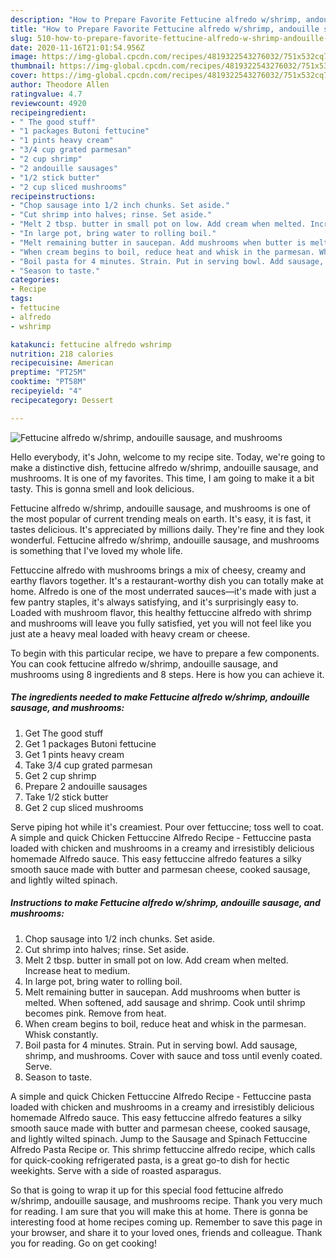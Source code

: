 ```yaml
---
description: "How to Prepare Favorite Fettucine alfredo w/shrimp, andouille sausage, and mushrooms"
title: "How to Prepare Favorite Fettucine alfredo w/shrimp, andouille sausage, and mushrooms"
slug: 510-how-to-prepare-favorite-fettucine-alfredo-w-shrimp-andouille-sausage-and-mushrooms
date: 2020-11-16T21:01:54.956Z
image: https://img-global.cpcdn.com/recipes/4819322543276032/751x532cq70/fettucine-alfredo-wshrimp-andouille-sausage-and-mushrooms-recipe-main-photo.jpg
thumbnail: https://img-global.cpcdn.com/recipes/4819322543276032/751x532cq70/fettucine-alfredo-wshrimp-andouille-sausage-and-mushrooms-recipe-main-photo.jpg
cover: https://img-global.cpcdn.com/recipes/4819322543276032/751x532cq70/fettucine-alfredo-wshrimp-andouille-sausage-and-mushrooms-recipe-main-photo.jpg
author: Theodore Allen
ratingvalue: 4.7
reviewcount: 4920
recipeingredient:
- " The good stuff"
- "1 packages Butoni fettucine"
- "1 pints heavy cream"
- "3/4 cup grated parmesan"
- "2 cup shrimp"
- "2 andouille sausages"
- "1/2 stick butter"
- "2 cup sliced mushrooms"
recipeinstructions:
- "Chop sausage into 1/2 inch chunks. Set aside."
- "Cut shrimp into halves; rinse. Set aside."
- "Melt 2 tbsp. butter in small pot on low. Add cream when melted. Increase heat to medium."
- "In large pot, bring water to rolling boil."
- "Melt remaining butter in saucepan. Add mushrooms when butter is melted. When softened, add sausage and shrimp. Cook until shrimp becomes pink. Remove from heat."
- "When cream begins to boil, reduce heat and whisk in the parmesan. Whisk constantly."
- "Boil pasta for 4 minutes. Strain. Put in serving bowl. Add sausage, shrimp, and mushrooms. Cover with sauce and toss until evenly coated. Serve."
- "Season to taste."
categories:
- Recipe
tags:
- fettucine
- alfredo
- wshrimp

katakunci: fettucine alfredo wshrimp 
nutrition: 218 calories
recipecuisine: American
preptime: "PT25M"
cooktime: "PT58M"
recipeyield: "4"
recipecategory: Dessert

---
```



![Fettucine alfredo w/shrimp, andouille sausage, and mushrooms](https://img-global.cpcdn.com/recipes/4819322543276032/751x532cq70/fettucine-alfredo-wshrimp-andouille-sausage-and-mushrooms-recipe-main-photo.jpg)

Hello everybody, it's John, welcome to my recipe site. Today, we're going to make a distinctive dish, fettucine alfredo w/shrimp, andouille sausage, and mushrooms. It is one of my favorites. This time, I am going to make it a bit tasty. This is gonna smell and look delicious.

Fettucine alfredo w/shrimp, andouille sausage, and mushrooms is one of the most popular of current trending meals on earth. It's easy, it is fast, it tastes delicious. It's appreciated by millions daily. They're fine and they look wonderful. Fettucine alfredo w/shrimp, andouille sausage, and mushrooms is something that I've loved my whole life.

Fettuccine alfredo with mushrooms brings a mix of cheesy, creamy and earthy flavors together. It&#39;s a restaurant-worthy dish you can totally make at home. Alfredo is one of the most underrated sauces—it&#39;s made with just a few pantry staples, it&#39;s always satisfying, and it&#39;s surprisingly easy to. Loaded with mushroom flavor, this healthy fettuccine alfredo with shrimp and mushrooms will leave you fully satisfied, yet you will not feel like you just ate a heavy meal loaded with heavy cream or cheese.


To begin with this particular recipe, we have to prepare a few components. You can cook fettucine alfredo w/shrimp, andouille sausage, and mushrooms using 8 ingredients and 8 steps. Here is how you can achieve it.

<!--inarticleads1-->

##### The ingredients needed to make Fettucine alfredo w/shrimp, andouille sausage, and mushrooms:

1. Get  The good stuff
1. Get 1 packages Butoni fettucine
1. Get 1 pints heavy cream
1. Take 3/4 cup grated parmesan
1. Get 2 cup shrimp
1. Prepare 2 andouille sausages
1. Take 1/2 stick butter
1. Get 2 cup sliced mushrooms


Serve piping hot while it&#39;s creamiest. Pour over fettuccine; toss well to coat. A simple and quick Chicken Fettuccine Alfredo Recipe - Fettuccine pasta loaded with chicken and mushrooms in a creamy and irresistibly delicious homemade Alfredo sauce. This easy fettuccine alfredo features a silky smooth sauce made with butter and parmesan cheese, cooked sausage, and lightly wilted spinach. 

<!--inarticleads2-->

##### Instructions to make Fettucine alfredo w/shrimp, andouille sausage, and mushrooms:

1. Chop sausage into 1/2 inch chunks. Set aside.
1. Cut shrimp into halves; rinse. Set aside.
1. Melt 2 tbsp. butter in small pot on low. Add cream when melted. Increase heat to medium.
1. In large pot, bring water to rolling boil.
1. Melt remaining butter in saucepan. Add mushrooms when butter is melted. When softened, add sausage and shrimp. Cook until shrimp becomes pink. Remove from heat.
1. When cream begins to boil, reduce heat and whisk in the parmesan. Whisk constantly.
1. Boil pasta for 4 minutes. Strain. Put in serving bowl. Add sausage, shrimp, and mushrooms. Cover with sauce and toss until evenly coated. Serve.
1. Season to taste.


A simple and quick Chicken Fettuccine Alfredo Recipe - Fettuccine pasta loaded with chicken and mushrooms in a creamy and irresistibly delicious homemade Alfredo sauce. This easy fettuccine alfredo features a silky smooth sauce made with butter and parmesan cheese, cooked sausage, and lightly wilted spinach. Jump to the Sausage and Spinach Fettuccine Alfredo Pasta Recipe or. This shrimp fettuccine alfredo recipe, which calls for quick-cooking refrigerated pasta, is a great go-to dish for hectic weekights. Serve with a side of roasted asparagus. 

So that is going to wrap it up for this special food fettucine alfredo w/shrimp, andouille sausage, and mushrooms recipe. Thank you very much for reading. I am sure that you will make this at home. There is gonna be interesting food at home recipes coming up. Remember to save this page in your browser, and share it to your loved ones, friends and colleague. Thank you for reading. Go on get cooking!
